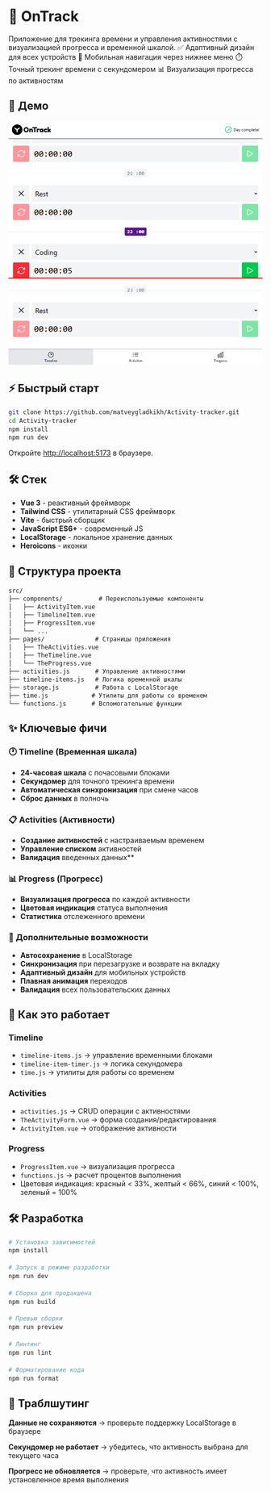 # 🎯 OnTrack

Приложение для трекинга времени и управления активностями с визуализацией прогресса и временной шкалой.
✅ Адаптивный дизайн для всех устройств
📱 Мобильная навигация через нижнее меню
⏱️ Точный трекинг времени с секундомером
📊 Визуализация прогресса по активностям

## 🚀 Демо

![Домашняя страница приложения](src/assets/images/home_page_preview.png)

## ⚡ Быстрый старт

```bash
git clone https://github.com/matveygladkikh/Activity-tracker.git
cd Activity-tracker
npm install
npm run dev
```

Откройте [http://localhost:5173](http://localhost:5173) в браузере.

## 🛠 Стек

- **Vue 3** - реактивный фреймворк
- **Tailwind CSS** - утилитарный CSS фреймворк
- **Vite** - быстрый сборщик
- **JavaScript ES6+** - современный JS
- **LocalStorage** - локальное хранение данных
- **Heroicons** - иконки

## 📂 Структура проекта

```
src/
├── components/          # Переиспользуемые компоненты
│   ├── ActivityItem.vue
│   ├── TimelineItem.vue
│   ├── ProgressItem.vue
│   └── ...
├── pages/              # Страницы приложения
│   ├── TheActivities.vue
│   ├── TheTimeline.vue
│   └── TheProgress.vue
├── activities.js       # Управление активностями
├── timeline-items.js   # Логика временной шкалы
├── storage.js          # Работа с LocalStorage
├── time.js            # Утилиты для работы со временем
└── functions.js       # Вспомогательные функции
```

## ✨ Ключевые фичи

### 🕐 Timeline (Временная шкала)

- **24-часовая шкала** с почасовыми блоками
- **Секундомер** для точного трекинга времени
- **Автоматическая синхронизация** при смене часов
- **Сброс данных** в полночь

### 📋 Activities (Активности)

- **Создание активностей** с настраиваемым временем
- **Управление списком** активностей
- **Валидация** введенных данных\*\*

### 📊 Progress (Прогресс)

- **Визуализация прогресса** по каждой активности
- **Цветовая индикация** статуса выполнения
- **Статистика** отслеженного времени

### 🔧 Дополнительные возможности

- **Автосохранение** в LocalStorage
- **Синхронизация** при перезагрузке и возврате на вкладку
- **Адаптивный дизайн** для мобильных устройств
- **Плавная анимация** переходов
- **Валидация** всех пользовательских данных

## 🧩 Как это работает

### Timeline

- `timeline-items.js` → управление временными блоками
- `timeline-item-timer.js` → логика секундомера
- `time.js` → утилиты для работы со временем

### Activities

- `activities.js` → CRUD операции с активностями
- `TheActivityForm.vue` → форма создания/редактирования
- `ActivityItem.vue` → отображение активности

### Progress

- `ProgressItem.vue` → визуализация прогресса
- `functions.js` → расчет процентов выполнения
- Цветовая индикация: красный < 33%, желтый < 66%, синий < 100%, зеленый = 100%

## 🛠 Разработка

```bash
# Установка зависимостей
npm install

# Запуск в режиме разработки
npm run dev

# Сборка для продакшена
npm run build

# Превью сборки
npm run preview

# Линтинг
npm run lint

# Форматирование кода
npm run format
```

## 🐞 Траблшутинг

**Данные не сохраняются** → проверьте поддержку LocalStorage в браузере

**Секундомер не работает** → убедитесь, что активность выбрана для текущего часа

**Прогресс не обновляется** → проверьте, что активность имеет установленное время выполнения

